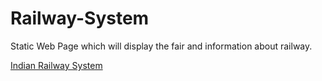 # Railway-System
Static Web Page which will display the fair and information about railway.

[Indian Railway System](https://indianrailway.netlify.app/)



